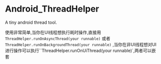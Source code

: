 # Android_ThreadHelper
A tiny android thread tool.

使用非常简单,当你在UI线程想执行耗时操作,直接用`ThreadHelper.runOnAsyncThread(your runnable)` 或者`ThreadHelper.runOnBackgroundThread(your runnable)`
,当你在非UI线程想对UI进行操作可以执行``ThreadHelper.runOnUiThread(your runnable)`,两者可以嵌套
